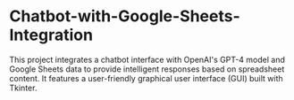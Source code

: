 # Chatbot-with-Google-Sheets-Integration
This project integrates a chatbot interface with OpenAI's GPT-4 model and Google Sheets data to provide intelligent responses based on spreadsheet content. It features a user-friendly graphical user interface (GUI) built with Tkinter.
